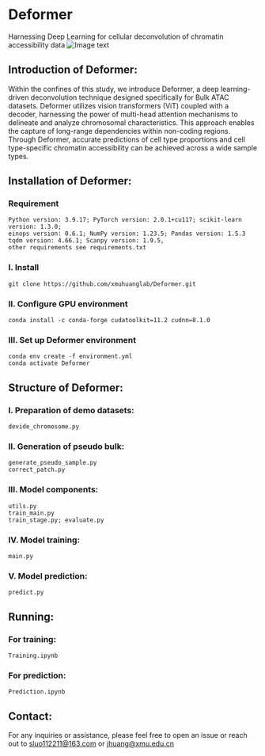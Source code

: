 # Deformer
Harnessing Deep Learning for cellular deconvolution of chromatin accessibility data
![Image text](https://github.com/xmuhuanglab/Deformer//Deformer.png)

## Introduction of Deformer:
Within the confines of this study, we introduce Deformer, a deep learning-driven deconvolution technique designed specifically for Bulk ATAC datasets. Deformer utilizes vision transformers (ViT) coupled with a decoder, harnessing the power of multi-head attention mechanisms to delineate and analyze chromosomal characteristics. This approach enables the capture of long-range dependencies within non-coding regions. Through Deformer, accurate predictions of cell type proportions and cell type-specific chromatin accessibility can be achieved across a wide sample types.

## Installation of Deformer:
### Requirement
```
Python version: 3.9.17; PyTorch version: 2.0.1+cu117; scikit-learn version: 1.3.0;
einops version: 0.6.1; NumPy version: 1.23.5; Pandas version: 1.5.3
tqdm version: 4.66.1; Scanpy version: 1.9.5, 
other requirements see requirements.txt
```
### I. Install
```
git clone https://github.com/xmuhuanglab/Deformer.git
```
### II. Configure GPU environment
```
conda install -c conda-forge cudatoolkit=11.2 cudnn=8.1.0
```
### III. Set up Deformer environment
```
conda env create -f environment.yml
conda activate Deformer
```

## Structure of Deformer:
### I. Preparation of demo datasets:
```
devide_chromosome.py
```
### II. Generation of pseudo bulk:
```
generate_pseudo_sample.py
correct_patch.py
```
### III. Model components:
```
utils.py 
train_main.py
train_stage.py; evaluate.py
```
### IV. Model training:
```
main.py
```
### V. Model prediction:
```
predict.py
```

## Running:
### For training:
```
Training.ipynb
```
### For prediction: 
```
Prediction.ipynb
```

## Contact:
For any inquiries or assistance, please feel free to open an issue or reach out to sluo112211@163.com or jhuang@xmu.edu.cn






